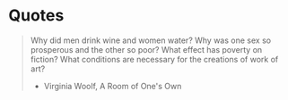 # Quotes

> Why did men drink wine and women water? Why was one sex so prosperous and the other so poor? What effect has poverty on fiction? What conditions are necessary for the creations of work of art?
> - Virginia Woolf, A Room of One's Own


